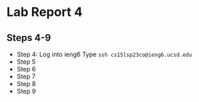 # Lab Report 4
Steps 4-9
---
- Step 4: Log into ieng6
Type `ssh cs15lsp23co@ieng6.ucsd.edu`
- Step 5
- Step 6
- Step 7
- Step 8
- Step 9
